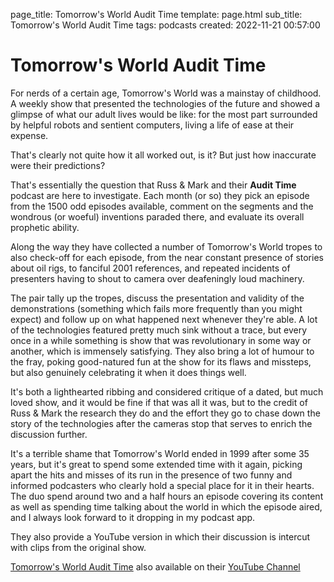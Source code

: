 page_title: Tomorrow's World Audit Time
template: page.html
sub_title: Tomorrow's World Audit Time
tags: podcasts
created: 2022-11-21 00:57:00

# Tomorrow's World Audit Time

For nerds of a certain age, Tomorrow's World was a mainstay of childhood. A weekly show that presented the
technologies of the future and showed a glimpse of what our adult lives would be like: for the most part surrounded by helpful
robots and sentient computers, living a life of ease at their expense.

That's clearly not quite how it all worked out, is it? But just how inaccurate were their predictions?

That's essentially the question that Russ &amp; Mark and their **Audit Time** podcast are here to investigate.
Each month (or so) they pick an episode from the 1500 odd episodes available, comment on the
segments and the wondrous (or woeful) inventions paraded there, and evaluate its overall prophetic ability.

Along the way they have collected a number of Tomorrow's World tropes to also check-off for each episode, from the
near constant presence of stories about oil rigs, to fanciful 2001 references, and repeated incidents of presenters
having to shout to camera over deafeningly loud machinery.

The pair tally up the tropes, discuss the presentation and validity of the demonstrations (something which fails more
frequently than you might expect) and follow up on what happened next whenever they're able. A lot of the technologies
featured pretty much sink without a trace, but every once in a while something is show that was revolutionary in
some way or another, which is immensely satisfying. They also bring a lot of humour to the fray, poking good-natured
fun at the show for its flaws and missteps, but also genuinely celebrating it when it does things well.

It's both a lighthearted ribbing and considered critique of a dated, but much loved show, and it would be fine if that
was all it was, but to the credit of Russ &amp; Mark the research they do and the effort they go to chase down
the story of the technologies after the cameras stop that serves to enrich the discussion further.

It's a terrible shame that Tomorrow's World ended in 1999 after some 35 years, but it's great to spend some
extended time with it again, picking apart the hits and misses of its run in the presence of two funny and
informed podcasters who clearly hold a special place for it in their hearts. The duo spend around two and
a half hours an episode covering its content as well as spending time talking
about the world in which the episode aired, and I always look forward to it dropping in my podcast app.

They also provide a YouTube version in which their discussion is intercut with clips from the original show.

[Tomorrow's World Audit Time](https://tomorrowsworldaudittime.buzzsprout.com/) also available on their [YouTube Channel](https://www.youtube.com/@tomorrowsworldaudittime)


